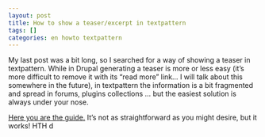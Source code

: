 ```yaml
---
layout: post
title: How to show a teaser/excerpt in textpattern
tags: []
categories: en howto textpattern
---
```

My last post was a bit long, so I searched for a way of showing a teaser in textpattern.
While in Drupal generating a teaser is more or less easy (it’s more difficult to remove it with its “read more” link… I will talk about this somewhere in the future), in textpattern the information is a bit fragmented and spread in forums, plugins collections … but the easiest solution is always under your nose.

[Here you are the guide.](http://textpattern.com/faq/24/how-do-i-show-only-an-excerpt-in-article-lists)
It’s not as straightforward as you might desire, but it works!
HTH
d
